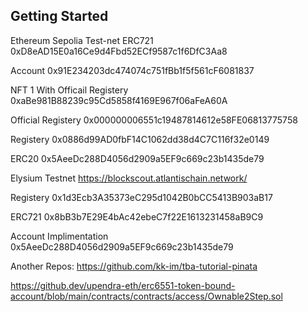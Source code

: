 ## Getting Started

Ethereum Sepolia Test-net 
ERC721
0xD8eAD15E0a16Ce9d4Fbd52ECf9587c1f6DfC3Aa8

Account
0x91E234203dc474074c751fBb1f5f561cF6081837

NFT 1 With Officail Registery
0xaBe981B88239c95Cd5858f4169E967f06aFeA60A

Official Registery
0x000000006551c19487814612e58FE06813775758

Registery
0x0886d99AD0fbF14C1062dd38d4C7C116f32e0149

ERC20
0x5AeeDc288D4056d2909a5EF9c669c23b1435de79

Elysium Testnet
https://blockscout.atlantischain.network/

Registery
0x1d3Ecb3A35373eC295d1042B0bCC5413B903aB17

ERC721
0x8bB3b7E29E4bAc42ebeC7f22E1613231458aB9C9

Account Implimentation
0x5AeeDc288D4056d2909a5EF9c669c23b1435de79

Another Repos:
https://github.com/kk-im/tba-tutorial-pinata

https://github.dev/upendra-eth/erc6551-token-bound-account/blob/main/contracts/contracts/access/Ownable2Step.sol
